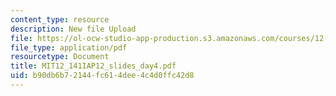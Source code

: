 ```yaml
---
content_type: resource
description: New file Upload
file: https://ol-ocw-studio-app-production.s3.amazonaws.com/courses/12-141-electron-microprobe-analysis-january-iap-2012/b90db6b72144fc614dee4c4d0ffc42d8_MIT12_141IAP12_slides_day4.pdf
file_type: application/pdf
resourcetype: Document
title: MIT12_141IAP12_slides_day4.pdf
uid: b90db6b7-2144-fc61-4dee-4c4d0ffc42d8
---
```

